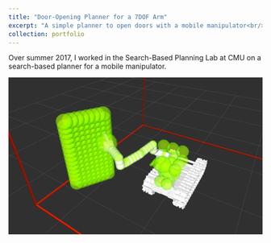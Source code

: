 ```yaml
---
title: "Door-Opening Planner for a 7DOF Arm"
excerpt: "A simple planner to open doors with a mobile manipulator<br/><img src='/images/projects/door/door-plan.png'>"
collection: portfolio
---
```


Over summer 2017, I worked in the Search-Based Planning Lab at CMU on a search-based planner for a mobile manipulator.

![](/images/projects/door/door-plan.png)
